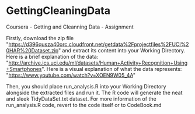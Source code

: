 # GettingCleaningData
Coursera - Getting and Cleanning Data - Assignment

Firstly, download the zip file "https://d396qusza40orc.cloudfront.net/getdata%2Fprojectfiles%2FUCI%20HAR%20Dataset.zip" and extract its content into your Working Directory. 
Here is a brief explanation of the data: "http://archive.ics.uci.edu/ml/datasets/Human+Activity+Recognition+Using+Smartphones". 
Here is a visual explanation of what the data represents: "https://www.youtube.com/watch?v=XOEN9W05_4A"

Then, you should place run_analysis.R into your Working Directory alongside the extracted files and run it.
The R code will generate the neat and sleek TidyDataSet.txt dataset. For more information of the run_analysis.R code, revert to the code itself or to CodeBook.md
